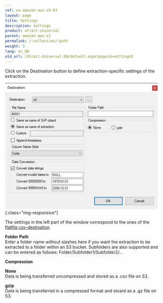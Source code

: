 ```yaml
---
ref: xu-amazon-aws-s3-03
layout: page
title: Settings
description: Settings
product: xtract-universal
parent: amazon-aws-s3
permalink: /:collection/:path
weight: 3
lang: en_GB
old_url: /Xtract-Universal-EN/default.aspx?pageid=settings5
---
```


Click on the Destination button to define extraction-specific settings of the extraction.

![XU_S3_DestinationEinstellungen](/img/content/XU_S3_DestinationEinstellungen.jpg){:class="img-responsive"}

The settings in the left part of the window correspond to the ones of the [flatfile csv-destination](../csv-flat-file/csv-destination-settings).

**Folder Path**<br>
Enter a folder name without slashes here if you want the extraction to be extracted to a folder within an S3 bucket.
Subfolders are also supported and can be entered as follows: Folder/Subfolder1/Subfolder2/...

**Compression**

**None**<br>
Data is being transferred uncompressed and stored as a .csv file on S3.

**gzip**<br>
Data is being transferred in a compressed format and stoard as a .gz file on S3.